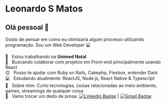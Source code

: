# Leonardo S Matos

## Olá pessoal 👋
Gosto de pensar em como eu otimizaria algum processo utilizando programação.
Sou um Web Developer :computer:

 :rocket:  &nbsp; Estou trabalhando na **Unimed Natal**
 <br/> :purple_heart: &nbsp; Buscando colaborar com projetos em Front-end principalmente usando React
 <br/> :blush: &nbsp; Posso te ajudar com Ruby on Rails, Cakephp, Flexbox, entender Dark
 <br/> :computer: &nbsp; Estudando atualmente: ReactJS, Node.js, React Native & Typescript
 <br/> 💬  &nbsp; Sobre mim: Curto tecnologias, coisas relacionadas ao meio ambiente, games, streamings de qualquer coisa
 <br/> :email: &nbsp; Vamo trocar um dedo de prosa: [![Linkedin Badge](https://img.shields.io/badge/-LeonardoMatos-blue?style=flat-square&logo=Linkedin&logoColor=white&link=https://www.linkedin.com/in/matos-leonardo/)](https://www.linkedin.com/in/matos-leonardo/) 
| 
[![Gmail Badge](https://img.shields.io/badge/-matos.leo26@gmail.com-c14438?style=flat-square&logo=Gmail&logoColor=white&link=mailto:matos.leo26@gmail.com)](mailto:matos.leo26@gmail.com)
